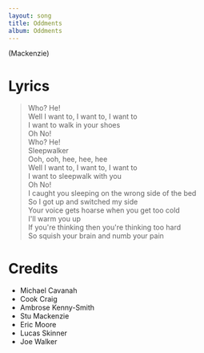 ```yaml
---
layout: song
title: Oddments
album: Oddments
---
```


(Mackenzie)

# Lyrics

> Who? He!  
> Well I want to, I want to, I want to  
> I want to walk in your shoes  
> Oh No!  
> Who? He!  
> Sleepwalker  
> Ooh, ooh, hee, hee, hee  
> Well I want to, I want to, I want to  
> I want to sleepwalk with you  
> Oh No!  
> I caught you sleeping on the wrong side of the bed  
> So I got up and switched my side  
> Your voice gets hoarse when you get too cold  
> I'll warm you up  
> If you're thinking then you're thinking too hard  
> So squish your brain and numb your pain  

# Credits

* Michael Cavanah
* Cook Craig
* Ambrose Kenny-Smith
* Stu Mackenzie
* Eric Moore
* Lucas Skinner
* Joe Walker
